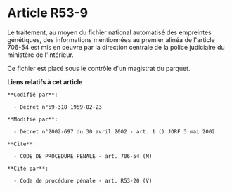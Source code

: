 # Article R53-9

Le traitement, au moyen du fichier national automatisé des empreintes génétiques, des informations mentionnées au premier
alinéa de l'article 706-54 est mis en oeuvre par la direction centrale de la police judiciaire du ministère de l'intérieur.

Ce fichier est placé sous le contrôle d'un magistrat du parquet.

**Liens relatifs à cet article**

	**Codifié par**:

	  - Décret n°59-318 1959-02-23

	**Modifié par**:

	  - Décret n°2002-697 du 30 avril 2002 - art. 1 () JORF 3 mai 2002

	**Cite**:

	  - CODE DE PROCEDURE PENALE - art. 706-54 (M)

	**Cité par**:

	  - Code de procédure pénale - art. R53-20 (V)
